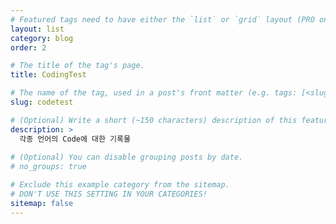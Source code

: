 ```yaml
---
# Featured tags need to have either the `list` or `grid` layout (PRO only).
layout: list
category: blog
order: 2

# The title of the tag's page.
title: CodingTest

# The name of the tag, used in a post's front matter (e.g. tags: [<slug>]).
slug: codetest

# (Optional) Write a short (~150 characters) description of this featured tag.
description: >
  각종 언어의 Code에 대한 기록물
  
# (Optional) You can disable grouping posts by date.
# no_groups: true

# Exclude this example category from the sitemap.
# DON'T USE THIS SETTING IN YOUR CATEGORIES!
sitemap: false
---
```

